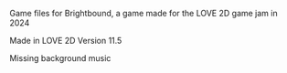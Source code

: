 Game files for Brightbound, a game made for the LOVE 2D game jam in 2024

Made in LOVE 2D Version 11.5

Missing background music
